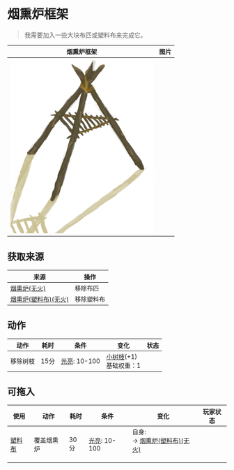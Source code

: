 # 烟熏炉框架  
> 我需要加入一些大块布匹或塑料布来完成它。  
  
  烟熏炉框架  |   图片   
 ----  |  ----:   
   |  ![](Sprite/SmokerIncomplete.png)   
  
## 获取来源  
来源  |  操作  
----  |  ----  
[烟熏炉(无火)](SmokerNoFire.md)  |  移除布匹  
[烟熏炉(塑料布)(无火)](SmokerNoFirePlastic.md)  |  移除塑料布  
## 动作  
动作  |  耗时  |  条件  |  变化  |  状态  
----  |  ----  |  ----  |  ----  |  ----  
移除树枝<br>  |  15分  |  [光亮](Light.md): 10-100  |  [小树枝](Sticks.md)(+1)<br>基础权重：1<br>  |    
## 可拖入  
使用  |  动作  |  耗时  |  条件  |  变化  |  玩家状态  
----  |  ----  |  ----  |  ----  |  ----  |  ----  
[塑料布](PlasticSheet.md)  |  覆盖烟熏炉  |  30分  |  [光亮](Light.md): 10-100  |  自身:<br>→ [烟熏炉(塑料布)(无火)](SmokerNoFirePlastic.md)<br><br>  |    
